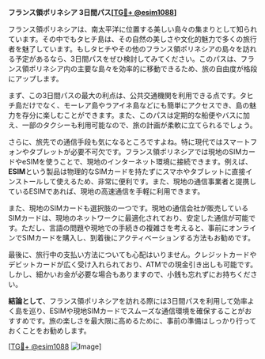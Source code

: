 **フランス領ポリネシア 3日間パス[[TG💪+ @esim1088](https://t.me/s/esim1088)]**

フランス領ポリネシアは、南太平洋に位置する美しい島々の集まりとして知られています。その中でもタヒチ島は、その自然の美しさや文化的魅力で多くの旅行者を魅了しています。もしタヒチやその他のフランス領ポリネシアの島々を訪れる予定があるなら、3日間パスをぜひ検討してみてください。このパスは、フランス領ポリネシア内の主要な島々を効率的に移動できるため、旅の自由度が格段にアップします。

まず、この3日間パスの最大の利点は、公共交通機関を利用できる点です。タヒチ島だけでなく、モーレア島やラアイネ島などにも簡単にアクセスでき、島の魅力を存分に楽しむことができます。また、このパスは定期的な船便やバスに加え、一部のタクシーも利用可能なので、旅の計画が柔軟に立てられるでしょう。

さらに、旅先での通信手段も気になるところですよね。特に現代ではスマートフォンやタブレットが必要不可欠です。フランス領ポリネシアでは現地のSIMカードやeSIMを使うことで、現地のインターネット環境に接続できます。例えば、**ESIM**という製品は物理的なSIMカードを持たずにスマホやタブレットに直接インストールして使えるため、非常に便利です。また、現地の通信事業者と提携しているESIMであれば、現地の高速通信を手軽に利用できます。

また、現地のSIMカードも選択肢の一つです。現地の通信会社が販売しているSIMカードは、現地のネットワークに最適化されており、安定した通信が可能です。ただし、言語の問題や現地での手続きの複雑さを考えると、事前にオンラインでSIMカードを購入し、到着後にアクティベーションする方法もお勧めです。

最後に、旅行中の支払い方法についても心配はいりません。クレジットカードやデビットカードが広く受け入れられており、ATMでの現金引き出しも可能です。しかし、細かいお金が必要な場合もありますので、小銭も忘れずにお持ちください。

**結論として**、フランス領ポリネシアを訪れる際には3日間パスを利用して効率よく島を巡り、ESIMや現地SIMカードでスムーズな通信環境を確保することがおすすめです。旅の楽しさを最大限に高めるために、事前の準備はしっかり行っておくことをお勧めします。

[[TG💪+ @esim1088](https://t.me/s/esim1088) ![Image](https://i.postimg.cc/Y0z9fWf4/image.png)]